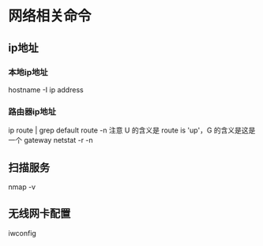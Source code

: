 # 网络相关命令

## ip地址

### 本地ip地址

hostname -I
ip address

### 路由器ip地址

ip route | grep default
route -n
    注意 U 的含义是 route is 'up'，G 的含义是这是一个 gateway
netstat -r -n

## 扫描服务

nmap -v

## 无线网卡配置

iwconfig

